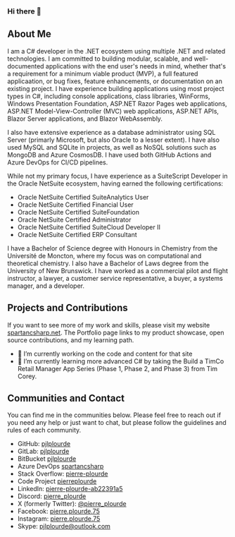 ### Hi there 👋

## About Me

I am a C# developer in the .NET ecosystem using multiple .NET and related technologies. I am committed to building modular, scalable, and well-documented applications with the end user's needs in mind, whether that's a requirement for a minimum viable product (MVP), a full featured applicaation, or bug fixes, feature enhancements, or documentation on an existing project. I have experience building applications using most project types in C#, including console applications, class libraries, WinForms, Windows Presentation Foundation, ASP.NET Razor Pages web applications, ASP.NET Model-View-Controller (MVC) web applications, ASP.NET APIs, Blazor Server applications, and Blazor WebAssembly.

I also have extensive experience as a database administrator using SQL Server (primarly Microsoft, but also Oracle to a lesser extent). I have also used MySQL and SQLite in projects, as well as NoSQL solutions such as MongoDB and Azure CosmosDB. I have used both GitHub Actions and Azure DevOps for CI/CD pipelines.

While not my primary focus, I have experience as a SuiteScript Developer in the Oracle NetSuite ecosystem, having earned the following certifications:
-	Oracle NetSuite Certified SuiteAnalytics User
-	Oracle NetSuite Certified Financial User
-	Oracle NetSuite Certified SuiteFoundation
-	Oracle NetSuite Certified Administrator
-	Oracle NetSuite Certified SuiteCloud Developer II
-	Oracle NetSuite Certified ERP Consultant

I have a Bachelor of Science degree with Honours in Chemistry from the Université de Moncton, where my focus was on computational and theoretical chemistry. I also have a Bachelor of Laws degree from the University of New Brunswick. I have worked as a commercial pilot and flight instructor, a lawyer, a customer service representative, a buyer, a systems manager, and a developer.

## Projects and Contributions

If you want to see more of my work and skills, please visit my website [spartancsharp.net](https://spartancsharp.net). The Portfolio page links to my product showcase, open source contributions, and my learning path.
- 🔭 I’m currently working on the code and content for that site
- 🌱 I’m currently learning more advanced C# by taking the Build a TimCo Retail Manager App Series (Phase 1, Phase 2, and Phase 3) from Tim Corey.

## Communities and Contact

You can find me in the communities below. Please feel free to reach out if you need any help or just want to chat, but please follow the guidelines and rules of each community.
-	GitHub: [pjlplourde](https://github.com/pjlplourde)
-	GitLab: [pjlplourde](https://gitlab.com/pjlplourde)
-	BitBucket [pjlplourde](https://bitbucket.org/pjlplourde/)
-	Azure DevOps [spartancsharp](https://dev.azure.com/spartancsharp/)
-	Stack Overflow: [pierre-plourde](https://stackoverflow.com/users/16522708/pierre-plourde?tab=profile)
-	Code Project [pierreplourde](https://www.codeproject.com/Members/pierreplourde)
-	LinkedIn: [pierre-plourde-ab22391a5](https://www.linkedin.com/in/pierre-plourde-ab22391a5/)
-	Discord: [pierre_plourde](https://discordapp.com/users/1202992058126827532)
-	X (formerly Twitter): [@pierre_plourde](https://twitter.com/@pierre_plourde)
-	Facebook: [pierre.plourde.75](https://www.facebook.com/pierre.plourde.75)
-	Instagram: [pierre.plourde.75](https://www.instagram.com/pierre.plourde.75)
-	Skype: [pjlplourde@outlook.com](skype:pjlplourde@outlook.com)

<!--
**pjlplourde/pjlplourde** is a ✨ _special_ ✨ repository because its `README.md` (this file) appears on your GitHub profile.

Here are some ideas to get you started:

- 🔭 I’m currently working on ...
- 🌱 I’m currently learning ...
- 👯 I’m looking to collaborate on ...
- 🤔 I’m looking for help with ...
- 💬 Ask me about ...
- 📫 How to reach me: ...
- 😄 Pronouns: ...
- ⚡ Fun fact: ...
-->
